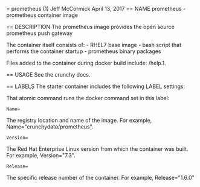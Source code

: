 = prometheus (1)
Jeff McCormick
April 13, 2017
== NAME
prometheus - prometheus container image

== DESCRIPTION
The prometheus image provides the open source prometheus push gateway

The container itself consists of:
    - RHEL7 base image
    - bash script that performs the container startup
    - prometheus binary packages

Files added to the container during docker build include: /help.1.

== USAGE
See the crunchy docs.


== LABELS
The starter container includes the following LABEL settings:

That atomic command runs the docker command set in this label:

`Name=`

The registry location and name of the image. For example, Name="crunchydata/prometheus".

`Version=`

The Red Hat Enterprise Linux version from which the container was built. For example, Version="7.3".

`Release=`

The specific release number of the container. For example, Release="1.6.0"
